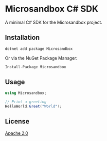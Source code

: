 # Microsandbox C# SDK

A minimal C# SDK for the Microsandbox project.

## Installation

```bash
dotnet add package Microsandbox
```

Or via the NuGet Package Manager:

```bash
Install-Package Microsandbox
```

## Usage

```csharp
using Microsandbox;

// Print a greeting
HelloWorld.Greet("World");
```

## License

[Apache 2.0](https://www.apache.org/licenses/LICENSE-2.0)
